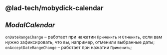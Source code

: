 ## @lad-tech/mobydick-calendar

## ***ModalCalendar***
`onDateRangeChange` – работает при нажатии `Применить` и `Отменить`, если вам нужно зафиксировать, что вы, например, отменили выбранные даты;
`onAcceptDateRangeChange` – работает при нажатии `Применить`;
